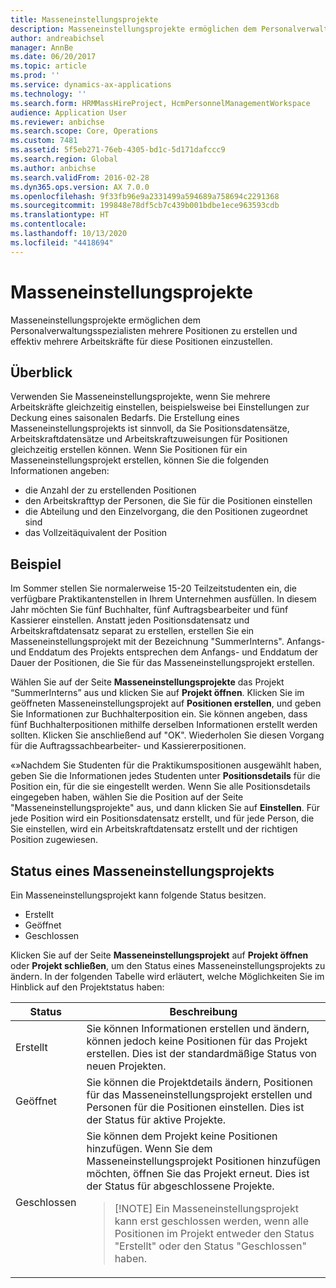 ```yaml
---
title: Masseneinstellungsprojekte
description: Masseneinstellungsprojekte ermöglichen dem Personalverwaltungsspezialisten mehrere Positionen zu erstellen und effektiv mehrere Arbeitskräfte für diese Positionen einzustellen.
author: andreabichsel
manager: AnnBe
ms.date: 06/20/2017
ms.topic: article
ms.prod: ''
ms.service: dynamics-ax-applications
ms.technology: ''
ms.search.form: HRMMassHireProject, HcmPersonnelManagementWorkspace
audience: Application User
ms.reviewer: anbichse
ms.search.scope: Core, Operations
ms.custom: 7481
ms.assetid: 5f5eb271-76eb-4305-bd1c-5d171dafccc9
ms.search.region: Global
ms.author: anbichse
ms.search.validFrom: 2016-02-28
ms.dyn365.ops.version: AX 7.0.0
ms.openlocfilehash: 9f33fb96e9a2331499a594689a758694c2291368
ms.sourcegitcommit: 199848e78df5cb7c439b001bdbe1ece963593cdb
ms.translationtype: HT
ms.contentlocale: 
ms.lasthandoff: 10/13/2020
ms.locfileid: "4418694"
---
```

# <a name="mass-hire-projects"></a>Masseneinstellungsprojekte



Masseneinstellungsprojekte ermöglichen dem Personalverwaltungsspezialisten mehrere Positionen zu erstellen und effektiv mehrere Arbeitskräfte für diese Positionen einzustellen.

## <a name="overview"></a>Überblick

Verwenden Sie Masseneinstellungsprojekte, wenn Sie mehrere Arbeitskräfte gleichzeitig einstellen, beispielsweise bei Einstellungen zur Deckung eines saisonalen Bedarfs. Die Erstellung eines Masseneinstellungsprojekts ist sinnvoll, da Sie Positionsdatensätze, Arbeitskraftdatensätze und Arbeitskraftzuweisungen für Positionen gleichzeitig erstellen können. Wenn Sie Positionen für ein Masseneinstellungsprojekt erstellen, können Sie die folgenden Informationen angeben:

- die Anzahl der zu erstellenden Positionen
- den Arbeitskrafttyp der Personen, die Sie für die Positionen einstellen
- die Abteilung und den Einzelvorgang, die den Positionen zugeordnet sind
- das Vollzeitäquivalent der Position

## <a name="example"></a>Beispiel

Im Sommer stellen Sie normalerweise 15-20 Teilzeitstudenten ein, die verfügbare Praktikantenstellen in Ihrem Unternehmen ausfüllen. In diesem Jahr möchten Sie fünf Buchhalter, fünf Auftragsbearbeiter und fünf Kassierer einstellen. Anstatt jeden Positionsdatensatz und Arbeitskraftdatensatz separat zu erstellen, erstellen Sie ein Masseneinstellungsprojekt mit der Bezeichnung "SummerInterns". Anfangs- und Enddatum des Projekts entsprechen dem Anfangs- und Enddatum der Dauer der Positionen, die Sie für das Masseneinstellungsprojekt erstellen.

Wählen Sie auf der Seite **Masseneinstellungsprojekte** das Projekt “SummerInterns” aus und klicken Sie auf **Projekt öffnen**. Klicken Sie im geöffneten Masseneinstellungsprojekt auf **Positionen erstellen**, und geben Sie Informationen zur Buchhalterposition ein. Sie können angeben, dass fünf Buchhalterpositionen mithilfe derselben Informationen erstellt werden sollten. Klicken Sie anschließend auf "OK". Wiederholen Sie diesen Vorgang für die Auftragssachbearbeiter- und Kassiererpositionen.

«»Nachdem Sie Studenten für die Praktikumspositionen ausgewählt haben, geben Sie die Informationen jedes Studenten unter **Positionsdetails** für die Position ein, für die sie eingestellt werden. Wenn Sie alle Positionsdetails eingegeben haben, wählen Sie die Position auf der Seite "Masseneinstellungsprojekte" aus, und dann klicken Sie auf **Einstellen**. Für jede Position wird ein Positionsdatensatz erstellt, und für jede Person, die Sie einstellen, wird ein Arbeitskraftdatensatz erstellt und der richtigen Position zugewiesen.

## <a name="mass-hire-project-statuses"></a>Status eines Masseneinstellungsprojekts

Ein Masseneinstellungsprojekt kann folgende Status besitzen.

- Erstellt
- Geöffnet
- Geschlossen

Klicken Sie auf der Seite **Masseneinstellungsprojekt** auf **Projekt öffnen** oder **Projekt schließen**, um den Status eines Masseneinstellungsprojekts zu ändern. In der folgenden Tabelle wird erläutert, welche Möglichkeiten Sie im Hinblick auf den Projektstatus haben:

<table>
<thead>
<tr>
<th>Status</th>
<th>Beschreibung</th>
</tr>
</thead>
<tbody>
<tr>
<td>Erstellt</td>
<td>Sie können Informationen erstellen und ändern, können jedoch keine Positionen für das Projekt erstellen. Dies ist der standardmäßige Status von neuen Projekten.</td>
</tr>
<tr>
<td>Geöffnet</td>
<td>Sie können die Projektdetails ändern, Positionen für das Masseneinstellungsprojekt erstellen und Personen für die Positionen einstellen. Dies ist der Status für aktive Projekte.</td>
</tr>
<tr>
<td>Geschlossen</td>
<td>Sie können dem Projekt keine Positionen hinzufügen. Wenn Sie dem Masseneinstellungsprojekt Positionen hinzufügen möchten, öffnen Sie das Projekt erneut. Dies ist der Status für abgeschlossene Projekte.
<blockquote>[!NOTE] Ein Masseneinstellungsprojekt kann erst geschlossen werden, wenn alle Positionen im Projekt entweder den Status "Erstellt" oder den Status "Geschlossen" haben.</blockquote>
</td>
</tr>
</tbody>
</table>
